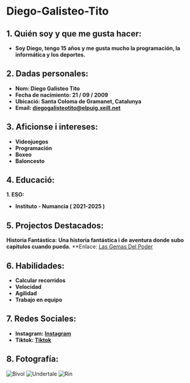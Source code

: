 # Diego-Galisteo-Tito

## 1. Quién soy y que me gusta hacer:

* **Soy Diego, tengo 15 años y me gusta mucho la programación, la informática y los deportes.**

## 2. Dadas personales:

* **Nom: Diego Galisteo Tito**
* **Fecha de nacimiento: 21 / 09 / 2009**
* **Ubicació: Santa Coloma de Gramanet, Catalunya**
* **Email: diegogalisteotito@elpuig.xeill.net**

## 3. Aficionse i intereses:

- **Videojuegos**
- **Programación**
- **Boxeo**
- **Baloncesto**

## 4. Educació:

**1. ESO:**
* **Instituto - Numancia ( 2021-2025 )**

## 5. Projectos Destacados:

**Historia Fantástica:**
**Una historia fantástica i de aventura donde subo capitulos cuando pueda.**
**Enlace: [Las Gemas Del Poder](https://www.wattpad.com/story/393637517-las-gemas-del-poder) 

## 6. Habilidades:

* **Calcular recorridos**
* **Velocidad**
* **Agilidad**
* **Trabajo en equipo**

## 7. Redes Sociales:

* **Instagram: [Instagram](https://www.instagram.com/l_digi_l/)**
* **Tiktok: [Tiktok](https://www.tiktok.com/@digi_795)**

## 8. Fotografía:

![Bivol](https://a.espncdn.com/photo/2018/1124/r468392_800x450_16-9.jpg)
![Undertale](![Rin](https://i.pinimg.com/736x/f7/4b/47/f74b4700f2b176ebf28ef6411b036b85.jpg))
![Rin](https://i.pinimg.com/736x/f7/4b/47/f74b4700f2b176ebf28ef6411b036b85.jpg)


